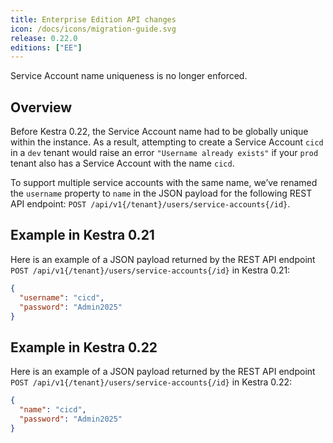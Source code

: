 ```yaml
---
title: Enterprise Edition API changes
icon: /docs/icons/migration-guide.svg
release: 0.22.0
editions: ["EE"]
---
```


Service Account name uniqueness is no longer enforced.

## Overview

Before Kestra 0.22, the Service Account name had to be globally unique within the instance. As a result, attempting to create a Service Account `cicd` in a `dev` tenant would raise an error `"Username already exists"` if your `prod` tenant also has a Service Account with the name `cicd`.

To support multiple service accounts with the same name, we’ve renamed the `username` property to `name` in the JSON payload for the following REST API endpoint: `POST /api/v1{/tenant}/users/service-accounts{/id}`.

## Example in Kestra 0.21

Here is an example of a JSON payload returned by the REST API endpoint `POST /api/v1{/tenant}/users/service-accounts{/id}` in Kestra 0.21:

```json
{
  "username": "cicd",
  "password": "Admin2025"
}
```

## Example in Kestra 0.22

Here is an example of a JSON payload returned by the REST API endpoint `POST /api/v1{/tenant}/users/service-accounts{/id}` in Kestra 0.22:

```json
{
  "name": "cicd",
  "password": "Admin2025"
}
```